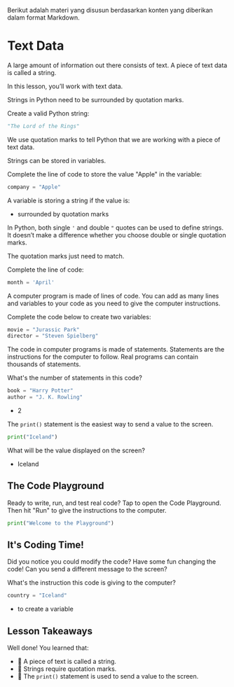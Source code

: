 Berikut adalah materi yang disusun berdasarkan konten yang diberikan dalam format Markdown.

# Text Data

A large amount of information out there consists of text. A piece of text data is called a string.

In this lesson, you’ll work with text data.

Strings in Python need to be surrounded by quotation marks.

Create a valid Python string:

```python
"The Lord of the Rings"
```

We use quotation marks to tell Python that we are working with a piece of text data.

Strings can be stored in variables.

Complete the line of code to store the value "Apple" in the variable:

```python
company = "Apple"
```

A variable is storing a string if the value is:

- surrounded by quotation marks

In Python, both single `'` and double `"` quotes can be used to define strings. It doesn’t make a difference whether you choose double or single quotation marks.

The quotation marks just need to match.

Complete the line of code:

```python
month = 'April'
```

A computer program is made of lines of code. You can add as many lines and variables to your code as you need to give the computer instructions.

Complete the code below to create two variables:

```python
movie = "Jurassic Park"
director = "Steven Spielberg"
```

The code in computer programs is made of statements. Statements are the instructions for the computer to follow. Real programs can contain thousands of statements.

What's the number of statements in this code?

```python
book = "Harry Potter"
author = "J. K. Rowling"
```

- 2

The `print()` statement is the easiest way to send a value to the screen.

```python
print("Iceland")
```

What will be the value displayed on the screen?

- Iceland

## The Code Playground

Ready to write, run, and test real code? Tap to open the Code Playground. Then hit "Run" to give the instructions to the computer.

```python
print("Welcome to the Playground")
```

## It's Coding Time!

Did you notice you could modify the code? Have some fun changing the code! Can you send a different message to the screen?

What's the instruction this code is giving to the computer?

```python
country = "Iceland"
```

- to create a variable

## Lesson Takeaways

Well done! You learned that:

- 🌟 A piece of text is called a string.
- 🌟 Strings require quotation marks.
- 🌟 The `print()` statement is used to send a value to the screen.